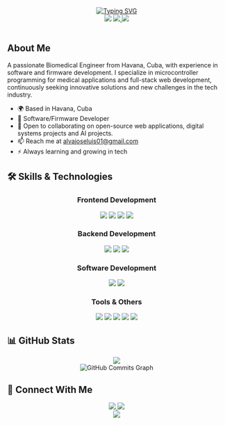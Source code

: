 <div align="center">
<a href="https://git.io/typing-svg"><img src="https://readme-typing-svg.demolab.com?font=Fira+Code&weight=500&duration=3000&pause=500&center=true&vCenter=true&width=435&lines=Hi+I'm+Jose+Luis+Mendez;Software%2FFirmware+Developer+;and+Biomedical+Engineer." alt="Typing SVG" /></a>
  
  
</div>

<div align="center">
  <img src="https://img.shields.io/badge/Based_in-Havana,_Cuba-170956?style=for-the-badge&logo=google-maps&logoColor=white" />
  <a href="mailto:alvajoseluis01@gmail.com">
    <img src="https://img.shields.io/badge/Contact_Me-Email-170956?style=for-the-badge&logo=gmail&logoColor=white" />
  </a>
  <a href="https://github.com/alvajose">
    <img src="https://img.shields.io/github/followers/alvajose?logo=github&style=for-the-badge&color=170956&labelColor=1c1917" />
  </a>
</div>

<br/>

## About Me

A passionate Biomedical Engineer from Havana, Cuba, with experience in software and firmware development. I specialize in microcontroller programming for medical applications and full-stack web development, continuously seeking innovative solutions and new challenges in the tech industry.

- 🌍 Based in Havana, Cuba
- 💼 Software/Firmware Developer
- 🤝 Open to collaborating on open-source web applications, digital systems projects and AI projects.
- 📫 Reach me at [alvajoseluis01@gmail.com](mailto:alvajoseluis01@gmail.com)
- ⚡ Always learning and growing in tech

## 🛠 Skills & Technologies

<div align="center">
  <h3>Frontend Development</h3>
  <img src="https://img.shields.io/badge/React-61DAFB?style=for-the-badge&logo=react&logoColor=black" />
  <img src="https://img.shields.io/badge/JavaScript-F7DF1E?style=for-the-badge&logo=javascript&logoColor=black" />
  <img src="https://img.shields.io/badge/Tailwind_CSS-38B2AC?style=for-the-badge&logo=tailwind-css&logoColor=white" />
  <img src="https://img.shields.io/badge/Bootstrap-7952B3?style=for-the-badge&logo=bootstrap&logoColor=white" />
  
  <h3>Backend Development</h3>
  <img src="https://img.shields.io/badge/PHP-777BB4?style=for-the-badge&logo=php&logoColor=white" />
  <img src="https://img.shields.io/badge/Laravel-FF2D20?style=for-the-badge&logo=laravel&logoColor=white" />
  <img src="https://img.shields.io/badge/Node.js-339933?style=for-the-badge&logo=node.js&logoColor=white" />

  <h3>Software Development</h3>
  <img src="https://img.shields.io/badge/C%2FC%2B%2B-00599C?style=for-the-badge&logo=c%2B%2B&logoColor=white" />
  <img src="https://img.shields.io/badge/Python-3776AB?style=for-the-badge&logo=python&logoColor=white" />
  
  <h3>Tools & Others</h3>
  <img src="https://img.shields.io/badge/Docker-2496ED?style=for-the-badge&logo=docker&logoColor=white" />
  <img src="https://img.shields.io/badge/Git-F05032?style=for-the-badge&logo=git&logoColor=white" />
  <img src="https://img.shields.io/badge/Proteus-00A4E4?style=for-the-badge&logo=data:image/svg+xml;base64,PHN2ZyB4bWxucz0iaHR0cDovL3d3dy53My5vcmcvMjAwMC9zdmciIHZpZXdCb3g9IjAgMCAyNDAgODAiPjxwYXRoIGZpbGw9IiMwMEE0RTQiIGQ9Ik0xMjAgNDBjMC0xMS4xLTguOS0yMC0yMC0yMHMtMjAgOC45LTIwIDIwIDguOSAyMCAyMCAyMCAyMC04LjkgMjAtMjB6Ii8+PC9zdmc+" />
  <img src="https://img.shields.io/badge/Matlab-0076A8?style=for-the-badge&logo=data:image/svg+xml;base64,PHN2ZyB4bWxucz0iaHR0cDovL3d3dy53My5vcmcvMjAwMC9zdmciIHZpZXdCb3g9IjAgMCAyNDAgODAiPjxwYXRoIGZpbGw9IiMwMDc2QTgiIGQ9Ik0xMjAgNDBjMC0xMS4xLTguOS0yMC0yMC0yMHMtMjAgOC45LTIwIDIwIDguOSAyMCAyMCAyMCAyMC04LjkgMjAtMjB6Ii8+PC9zdmc+" />
  <img src="https://img.shields.io/badge/Qt%20Creator-41CD52?style=for-the-badge&logo=qt&logoColor=white" />
</div>

## 📊 GitHub Stats

<div align="center">
  <img src="https://github-readme-streak-stats.herokuapp.com/?user=alvajose&stroke=ffffff&background=1c1917&ring=FF4949&fire=FF4949&currStreakNum=ffffff&currStreakLabel=FF4949&sideNums=ffffff&sideLabels=ffffff&dates=ffffff&hide_border=true" />
</div>

<div align="center">
  <img src="https://github-readme-activity-graph.vercel.app/graph?username=alvajose&bg_color=1c1917&color=ffffff&line=FF4949&point=ffffff&area_color=1c1917&area=true&hide_border=true&custom_title=GitHub%20Commits%20Graph" alt="GitHub Commits Graph" />
</div>

## 🤝 Connect With Me

<div align="center">
  <a href="https://github.com/alvajose">
    <img src="https://img.shields.io/badge/GitHub-181717?style=for-the-badge&logo=github&logoColor=white" />
  </a>
  <a href="mailto:alvajoseluis01@gmail.com">
    <img src="https://img.shields.io/badge/Email-D14836?style=for-the-badge&logo=gmail&logoColor=white" />
  </a>
</div>

<div align="center">
  <img src="https://komarev.com/ghpvc/?username=alvajose&color=FF4949&style=flat-square&label=Profile+Views" />
</div>
